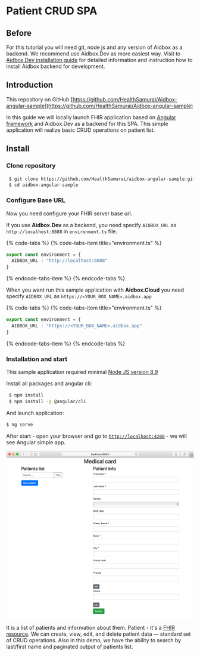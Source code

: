 # Patient CRUD SPA

## Before

For this tutorial you will need git, node js and any version of Aidbox as a backend. We recommend use Aidbox.Dev as more easiest way. Visit to [Aidbox.Dev installation guide](../devbox/) for detailed information and instruction how to install Aidbox backend for development.

## Introduction

This repository on GitHub [https://github.com/HealthSamurai/Aidbox-angular-sample](https://github.com/HealthSamurai/Aidbox-angular-sample)

In this guide we will locally launch FHIR application based on  [Angular framework](https://angular.io) and Aidbox.Dev as a backend for this SPA. This simple application will realize basic CRUD operations on patient list.

## Install

### Clone repository

```bash
 $ git clone https://github.com/HealthSamurai/aidbox-angular-sample.git
 $ cd aidbox-angular-sample
```

### Configure Base URL

Now you need configure your FHIR server base url.

If you use **Aidbox.Dev** as a backend, you need specify `AIDBOX_URL` as `http://localhost:8888` in `environment.ts` file.

{% code-tabs %}
{% code-tabs-item title="environment.ts" %}
```typescript
export const environment = {
  AIDBOX_URL : "http://localhost:8888"
}
```
{% endcode-tabs-item %}
{% endcode-tabs %}

When you want run this sample application with **Aidbox.Cloud** you need specify `AIDBOX_URL` as `https://<YOUR_BOX_NAME>.aidbox.app`

{% code-tabs %}
{% code-tabs-item title="environment.ts" %}
```typescript
export const environment = {
  AIDBOX_URL : "https://<YOUR_BOX_NAME>.aidbox.app"
}
```
{% endcode-tabs-item %}
{% endcode-tabs %}

### Installation and start

This sample application required minimal [Node JS version 8.9](https://nodejs.org/en/)

Install all packages and angular cli:

```bash
 $ npm install
 $ npm install -g @angular/cli
```

And launch application:

```bash
$ ng serve
```

After start - open your browser and go to [`http://localhost:4200`](http://localhost:4200) - we will see Angular simple app.

![](../.gitbook/assets/screen-shot-2018-10-15-at-16.02.07.png)

It is a list of patients and information about them. Patient - it's a [FHIR resource](https://www.hl7.org/fhir/resourcelist.html). We can create, view, edit, and delete patient data — standard set of CRUD operations. Also in this demo, we have the ability to search by last/first name and paginated output of patients list.

